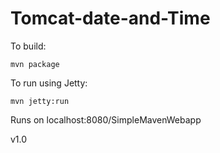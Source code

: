 # Tomcat-date-and-Time

To build:

```mvn package```

To run using Jetty:

```mvn jetty:run```

Runs on localhost:8080/SimpleMavenWebapp

v1.0
